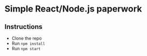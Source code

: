 # Simple React/Node.js paperwork

## Instructions

* Clone the repo
* Run `npm install`
* Run `npm start`
